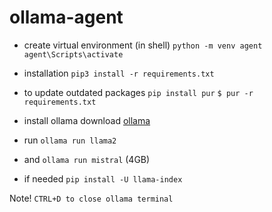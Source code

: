 # ollama-agent

 - create virtual environment (in shell)
 `python -m venv agent`
 `agent\Scripts\activate`

- installation
`pip3 install -r requirements.txt`

- to update outdated packages
`pip install pur`
`$ pur -r requirements.txt`

- install ollama
download [ollama](https://github.com/ollama/ollama)

- run `ollama run llama2`
- and `ollama run mistral` (4GB)
- if needed `pip install -U llama-index`

Note! `CTRL+D to close ollama terminal`